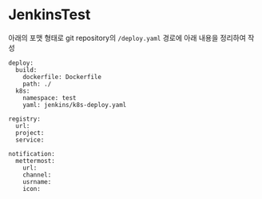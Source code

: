 # JenkinsTest

아래의 포맷 형태로 git repository의 `/deploy.yaml` 경로에 아래 내용을 정리하여 작성

```
deploy:
  build:
    dockerfile: Dockerfile
    path: ./
  k8s:
    namespace: test
    yaml: jenkins/k8s-deploy.yaml

registry:
  url: 
  project: 
  service: 

notification:
  mettermost:
    url: 
    channel: 
    usrname: 
    icon: 
```
